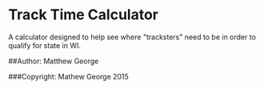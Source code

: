 # Track Time Calculator

A calculator designed to help see where "tracksters" need to be in order to qualify for state in WI.

##Author: Matthew George

###Copyright: Mathew George 2015
